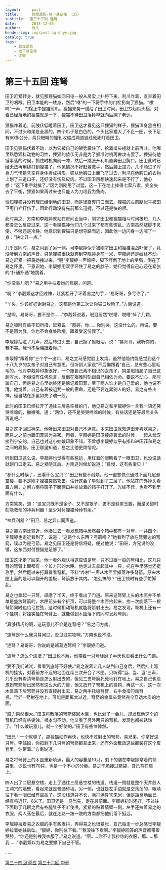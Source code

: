 ```yaml
---
layout:     post
title:      敦煌遗影·地下悬空楼 （35）
subtitle:  第三十五回 连弩
date:       2018-12-05
author:     沐杰
header-img: img/post-bg-dhyy.jpg
catalog: true
tags:
    - 敦煌遗影
    - 地下悬空楼
    - 连弩
---
```

# 第三十五回 连弩

田卫赶紧转身，就见那狸猫如同闪电一般从房梁上扑将下来，利爪咋着，直奔着田卫的咽喉。田卫本能的一矮身，然后“咻”的一下将手中的门栓扔向了狸猫。“嗷呜”一声，门栓正中狸猫前爪。狸猫来势一缓给了田卫时间。田卫抄起瓜头槌，对着已经落地的狸猫就是一下，狸猫不待田卫落锤早就向后蹦了老远。

狸猫咋着毛，前肢伏低瞪着田卫。田卫这才看见这只狸猫的样子，狸猫浑身黑白相间，不过头和尾是全黑的，四个爪子是白色的，个头比家猫大了不止一圈，长下足有60多公分，两只眼睛的瞳孔收缩成两道竖线死死盯着田卫。

田卫见狸猫伏着不动，以为它被自己的架势震住了，抡着瓜头槌就上前再斗。他哪里熟悉猫科动物的习性，狸猫的蛰伏无非是为了抓准时机再做攻击罢了。狸猫待他锤半落的时候，抓住时机向前一冲，然后一跳张开利爪直奔田卫胸口。田卫此时已经无法再用槌打到狸猫了，他见情况不好赶紧撒手，然后腰上加力，几乎涌进了浑身力气愣是凭空将身体折成拱形，猫从他胸口上面飞了过去，利爪在他胸口的衣物上划了三道口子，还好没有伤及皮肉。不过田卫再想快速起来是不行了，他心想：“这下束手就擒了。”因为刚刚用了过猛，这一下在地上摔得七荤八素，完全失去了平衡，狸猫如果再过来也只能人为刀俎我为鱼肉。

谁知狸猫并没有理已经倒地的田卫，而是径直奔门口而去。狸猫的左前腿似乎被田卫用门栓打伤了，因此行动没有先前那么迅捷，不过还是快的很。

此时易之、方南和李靓婷就站在房间正当中，刚才田卫和狸猫相斗时间极短，几人都没怎么反应过来，这一看狸猫冲他们几个过来了都有些慌乱。方南虽然腿脚不灵便，不够还是冷静，他意识到狸猫只是想夺路而逃，因此他一边闪身一边喊了一身：“快让开一点。”

几乎是同时，易之闪到了另一侧。可李靓婷似乎被刚才田卫和狸猫混战吓傻了，竟没听到方南的声音。只见狸猫很快就奔到李靓婷身前一米，李靓婷还是纹丝不动。易之赶紧一把将她拽过来，“啊”李靓婷一声惊呼，脚下绊倒了地上的坐塌，倒在了易之怀里。下意识地，李靓婷用双手环住了易之的脖子，她只觉得自己心还在紧张的“扑通扑通”地跳着。

“你没事儿吧？”易之用手扶着她的肩膀，问道。

“啊？”李靓婷这才回过神，赶紧松开了环着易之的手，“易哥哥，多亏你了。”

“丫头，你该好好谢谢易之。这都是他第二次让你猫口脱险了。”方南说道。

“是啊。易哥哥，要不是你……”李靓婷说着，眼泪居然“啪嗒、啪嗒”掉了几颗。

易之顿时有些不知所措，赶紧说：“靓婷，你……你别哭。这没什么的。再说，要不是因为我，你也不会身处险境，跟着受这份罪了。”

李靓婷抽泣了几声，然后转过头去，自己擦了擦眼泪。说：“易哥哥，我听你的，我不哭。我也不后悔跟着你。”

李靓婷“跟着你”三个字一出口，易之立马感觉脸上发烧。虽然他隐约能感觉到这个十八九岁的女孩子对自己有意思，但听到人家说“不后悔跟着”自己，总有些心里毛毛的。他对李靓婷印象很好，一个跟自己素不相识的女孩子，阴差阳错趟了自己这趟浑水，不但没有任何怨言，反倒在艰难时刻跟自己相依为命。要说不动心，那时骗自己，但是易之心里始终还是惦记着田菲，至于两人谁才是自己爱的，他也说不清。他觉着，自己有着被诅咒一般的宿命，还是不要连累别人的好。易之有些出神，径自站在那里如失了魂一般。

此时的田卫已经拉开了通往三层悬空楼的门，他见易之和李靓婷你一言我一语还哭哭啼啼的，撇撇嘴，道：“两位，还不是哭哭啼啼的时候，有些话还是等最后关头再说吧。”

易之这才回过神来，他听出来田卫对自己不满意。本来田卫就知道田菲喜欢易之，而易之之前也跟田菲较为亲密。再者，李靓婷是田卫接应曹孟的时候，一起从武汉接到宁安的，自己也对这小姑娘印象不错，不曾想李靓婷似乎有掺和进田菲和易之之间的趋势。田卫哪里知道，易之比他更烦恼呢。

听到田卫这么说，李靓婷也觉得有些尴尬，用红着的眼睛看了一眼田卫，也没说话就朝门口走去。易之紧随其后。方南这时候却说道：“且慢，这有些宝贝！”

“都什么时候了，还看什么宝贝？”田卫有些不耐烦，他一直想快点通过下面几层悬空楼，要不是刚才狸猫突然攻击，估计这会子早就到了三层了。他站在门外掉头看着方南，之间方南将窗子下面两口并排放着的箱子打开了。光线不佳，也看不到里面有什么。

方南笑笑，道：“这宝贝既不是金子、又不是银子，更不是翡翠玉器，而是关键时刻能救命的神兵利器！至少对付狸猫绰绰有余。”

“神兵利器？”田卫、易之异口同声道。

易之离方南比较近，他凑过去一看发现箱中居然每个箱中都有一对弩，一共四个。李靓婷也走近看到了，说道：“这是什么东西？弓箭吗？”她看到了放在弩旁边的弩箭，误以为是弓箭。易之见田卫还是将信将疑，便对他说：“田哥，方兄说的没错，这东西对付狸猫是足够了。”

田卫这才走了回来，他一看外观认得这应该是弩，只不过跟一般的弩相比，这几只弩的弩臂上面都有一个长方形的木匣。他走过去拿起其中一只，托在手里感觉还挺称手，然后翻过来打算看看弩机，不料“哗啦”一声从木匣里掉落许多弩箭。原来木匣上面的是可以翻开的盖板，弩箭放于其内。“怎么搞的？”田卫顿时有些手忙脚乱。

易之也拿起一只弩，琢磨了半天，终于看出了门道。原来这弩臂上头的木匣并不单单是盛放弩箭的，木匣前头有个折页，可以将整个木匣抬起来，抬一次能落下一根弩箭同时也给弓拉弦，这时候扣动弩机就能将箭射出去。易之发现，弩机上还有一个挂钩，将挂钩挂在弩臂上，就能做到木匣落下的同时发射弩箭。

“真够精巧的啊，这玩意儿不会是连弩吧？”易之问方南。

“连弩是什么我只耳闻过，没见过实物啊。”方南也说不准。

“连弩？易哥哥，你说的是诸葛连弩吗？”李靓婷问道。

“连弩？怎么个连法？”田卫也不解，他端着一只弩琢磨了半天也没看出什么门道。

“要不我们试试，看看到底好不好使。”易之说着让几人站到自己身后，然后挂上弩机的挂钩，对着前方不远的地面连续三次开合了木匣。只听得“当、当、当”三声，几乎没有看清弩箭是怎么射出去的，但见三支弩箭死死地钉在地上。易之自己也没想到弩箭射出居然有这么大的力量，他又放开了弩机上的挂钩，再试一次。这一次木匣落下后弩箭并没有直接射出去，易之两手托稳弩臂，右手食指勾动弩机，“当”一箭射在地上。可能是距离太过近，弩箭的金属头竟然完全穿透木质的地面。

“威力果然很大。”田卫将散落的弩箭装回木匣，也比划了一会儿，却发现他这个的弩机已经有些锈蚀，根本勾不动。他又看了另外两只的弩机，发现也都被锈蚀了。“什么破玩意儿，就一个好使的。”田卫有些悻悻然。

“田兄！一个就够了。那狸猫动作再快，也快不过射出的弩箭。易兄弟，你拿好这只弩。李姑娘，你把剩下几只弩的弩箭都拿出来，还有外面散放这些都装在这个皮套里，你带着。”方南说道。

易之将弩臂上的木匣重新填满，最大的容量是10只，剩下的装在李靓婷拿着的箭袋里，少说也有70只，也是一个不小的分量。易之干脆接过箭袋，自己背在肩上。

四人出了二层悬空楼，走上了通往三层悬空楼的栈道。栈道一侧就是整个天井般人工洞穴的墙壁，看起来就是普通砖墙。另一侧，也就是左手边就是空荡荡的，眼睛往下看一眼已经有些高了。这段栈道并不长，满打满算10来米，但是距离地面已经有将近17、8米了。田卫还是一马当先，走在最前面。李靓婷初时还好，不过往下面瞅了几眼之后有些腿肚子不听使唤，紧紧的贴着墙壁一侧，左手还拉着易之的衣服，两人落在最后，就连走路一跛一跛的方南都把他们落下挺远。

李靓婷拉着易之衣服的手有些发抖，弄得易之也很紧张，自己每走一步总感觉李靓婷拉着她往后坠。“靓婷，你别往下看。”“我没往下看啊。”李靓婷回答的声音都带着哭腔。“你还是别拽我衣服了。”易之说道。“啊……你不让我拉你的衣服，那……那我……”李靓婷以为易之要撇下自己不管。

……

[第三十四回 感应](http://www.jianshu.com/p/7787171b1785)
[第三十六回 中邪](http://www.jianshu.com/p/ac0a6b33d37e)
